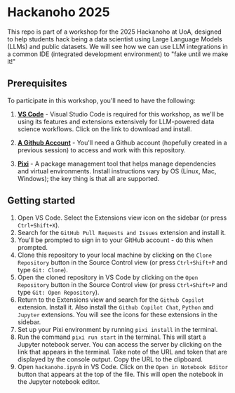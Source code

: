 # Hackanoho 2025

This repo is part of a workshop for the 2025 Hackanoho at UoA, designed to help students hack being a data scientist using Large Language Models (LLMs) and public datasets. We will see how we can use LLM integrations in a common IDE (integrated development environment) to "fake until we make it!"

## Prerequisites

To participate in this workshop, you'll need to have the following:

1. **[VS Code](https://code.visualstudio.com/)** - Visual Studio Code is required for this workshop, as we'll be using its features and extensions extensively for LLM-powered data science workflows. Click on the link to download and install.

2. **[A Github Account](https://github.com)** - You'll need a Github account (hopefully created in a previous session) to access and work with this repository. 

3. **[Pixi](https://pixi.sh/latest/get_started/)** - A package management tool that helps manage dependencies and virtual environments.
    Install instructions vary by OS (Linux, Mac, Windows); the key thing is that all are supported.

## Getting started

1. Open VS Code. Select the Extensions view icon on the sidebar (or press `Ctrl+Shift+X`).
2. Search for the `GitHub Pull Requests and Issues` extension and install it.
3. You'll be prompted to sign in to your GitHub account - do this when prompted.
4. Clone this repository to your local machine by clicking on the `Clone Repository` button in the Source Control view (or press `Ctrl+Shift+P` and type `Git: Clone`).
5. Open the cloned repository in VS Code by clicking on the `Open Repository` button in the Source Control view (or press `Ctrl+Shift+P` and type `Git: Open Repository`).
6. Return to the Extensions view and search for the `Github Copilot` extension. Install it. Also install the `Github Copilot Chat`, `Python` and `Jupyter` extensions. You will see the icons for these extensions in the sidebar.
7. Set up your Pixi environment by running `pixi install` in the terminal.
8. Run the command `pixi run start` in the terminal. This will start a Jupyter notebook server. You can access the server by clicking on the link that appears in the terminal. Take note of the URL and token that are displayed by the console output. Copy the URL to the clipboard.
9. Open `hackanoho.ipynb` in VS Code. Click on the `Open in Notebook Editor` button that appears at the top of the file. This will open the notebook in the Jupyter notebook editor. 




